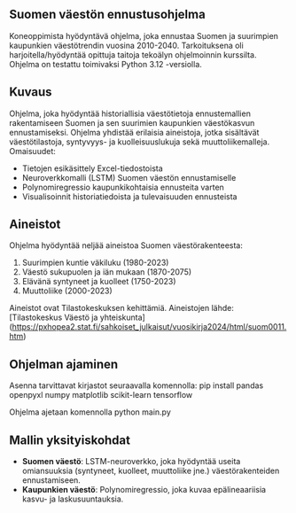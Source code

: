 ## Suomen väestön ennustusohjelma

Koneoppimista hyödyntävä ohjelma, joka ennustaa Suomen ja suurimpien kaupunkien väestötrendin vuosina 2010-2040. Tarkoituksena oli harjoitella/hyödyntää opittuja taitoja tekoälyn ohjelmoinnin kurssilta. Ohjelma on testattu toimivaksi Python 3.12 -versiolla.

## Kuvaus

Ohjelma, joka hyödyntää historiallisia väestötietoja ennustemallien rakentamiseen Suomen ja sen suurimien kaupunkien väestökasvun ennustamiseksi. Ohjelma yhdistää erilaisia aineistoja, jotka sisältävät väestötilastoja, syntyvyys- ja kuolleisuuslukuja sekä muuttoliikemalleja.<br/>
Omaisuudet:
  - Tietojen esikäsittely Excel-tiedostoista
  - Neuroverkkomalli (LSTM) Suomen väestön ennustamiselle
  - Polynomiregressio kaupunkikohtaisia ennusteita varten
  - Visualisoinnit historiatiedoista ja tulevaisuuden ennusteista

## Aineistot
Ohjelma hyödyntää neljää aineistoa Suomen väestörakenteesta:
  1. Suurimpien kuntie väkiluku (1980-2023)
  2. Väestö sukupuolen ja iän mukaan (1870-2075)
  3. Elävänä syntyneet ja kuolleet (1750-2023)
  4. Muuttoliike (2000-2023)

Aineistot ovat Tilastokeskuksen kehittämiä. Aineistojen lähde: [Tilastokeskus Väestö ja yhteiskunta] (https://pxhopea2.stat.fi/sahkoiset_julkaisut/vuosikirja2024/html/suom0011.htm)

## Ohjelman ajaminen

Asenna tarvittavat kirjastot seuraavalla komennolla: pip install pandas openpyxl numpy matplotlib scikit-learn tensorflow

Ohjelma ajetaan komennolla python main.py

## Mallin yksityiskohdat
 - **Suomen väestö**: LSTM-neuroverkko, joka hyödyntää useita omiansuuksia (syntyneet, kuolleet, muuttoliike jne.) väestörakenteiden ennustamiseen.
 - **Kaupunkien väestö**: Polynomiregressio, joka kuvaa epälineaariisia kasvu- ja laskusuuntauksia.
